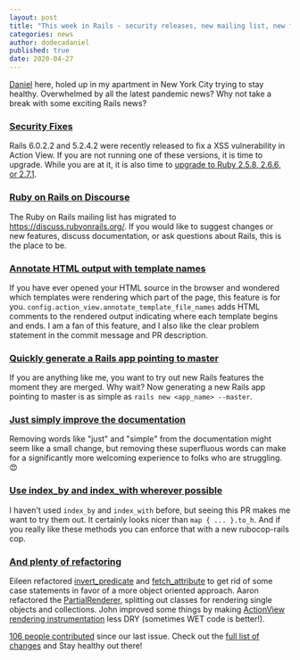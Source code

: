 ```yaml
---
layout: post
title: "This week in Rails - security releases, new mailing list, new features, and refactoring"
categories: news
author: dodecadaniel
published: true
date: 2020-04-27
---
```


[Daniel] here, holed up in my apartment in New York City trying to stay healthy.
Overwhelmed by all the latest pandemic news? Why not take a break with some
exciting Rails news?

[Daniel]: https://twitter.com/dodecadaniel

### [Security Fixes](https://weblog.rubyonrails.org/2020/3/19/Rails-6-0-2-2-and-5-2-4-2-has-been-released/)

Rails 6.0.2.2 and 5.2.4.2 were recently released to fix a XSS vulnerability in
Action View. If you are not running one of these versions, it is time to
upgrade. While you are at it, it is also time to [upgrade to Ruby 2.5.8, 2.6.6,
or 2.7.1][ruby releases].

[ruby releases]: https://www.ruby-lang.org/en/downloads/releases/

### [Ruby on Rails on Discourse](https://discuss.rubyonrails.org/)

The Ruby on Rails mailing list has migrated to https://discuss.rubyonrails.org/.
If you would like to suggest changes or new features, discuss documentation, or
ask questions about Rails, this is the place to be.

### [Annotate HTML output with template names](https://github.com/rails/rails/pull/38848)

If you have ever opened your HTML source in the browser and wondered which
templates were rendering which part of the page, this feature is for you.
`config.action_view.annotate_template_file_names` adds HTML comments to the
rendered output indicating where each template begins and ends. I am a fan of
this feature, and I also like the clear problem statement in the commit message
and PR description.

### [Quickly generate a Rails app pointing to master](https://github.com/rails/rails/pull/38631)

If you are anything like me, you want to try out new Rails features the moment
they are merged. Why wait? Now generating a new Rails app pointing to master is
as simple as `rails new <app_name> --master`.

### [Just simply improve the documentation](https://github.com/rails/rails/pull/37946)

Removing words like "just" and "simple" from the documentation might seem like a
small change, but removing these superfluous words can make for a significantly
more welcoming experience to folks who are struggling. 😍

### [Use index_by and index_with wherever possible](https://github.com/rails/rails/pull/38646)

I haven't used `index_by` and `index_with` before, but seeing this PR makes me
want to try them out. It certainly looks nicer than `map { ... }.to_h`. And if
you really like these methods you can enforce that with a new rubocop-rails cop.

### [And plenty of refactoring](https://github.com/rails/rails/search?q=Refactor+committer-date%3A%3E2020-03-01+merge%3Afalse&unscoped_q=Refactor+committer-date%3A%3E2020-03-01+merge%3Afalse&type=Commits)

Eileen refactored [invert_predicate] and [fetch_attribute] to get rid of some
case statements in favor of a more object oriented approach. Aaron refactored
the [PartialRenderer], splitting out classes for rendering single objects and
collections. John improved some things by making [ActionView rendering
instrumentation] less DRY (sometimes WET code is better!).

[invert_predicate]: https://github.com/rails/rails/pull/38636
[fetch_attribute]: https://github.com/rails/rails/pull/38719
[PartialRenderer]: https://github.com/rails/rails/pull/38594
[ActionView rendering instrumentation]: https://github.com/rails/rails/pull/38857

[106 people contributed] since our last issue. Check out the [full list of
changes] and Stay healthy out there!

[106 people contributed]: https://contributors.rubyonrails.org/contributors/in-time-window/20200301-20200426
[full list of changes]: https://github.com/rails/rails/compare/master@%7B2020-03-01%7D...@%7B2020-04-26%7D
